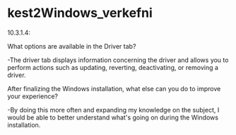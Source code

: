 # kest2Windows_verkefni
10.3.1.4:

What options are available in the Driver tab?

  -The driver tab displays information concerning the driver and allows you to perform actions such as updating, reverting, deactivating, or removing a driver.
  
After finalizing the Windows installation, what else can you do to improve your experience?

  -By doing this more often and expanding my knowledge on the subject, I would be able to better understand what's going on during the Windows installation.
